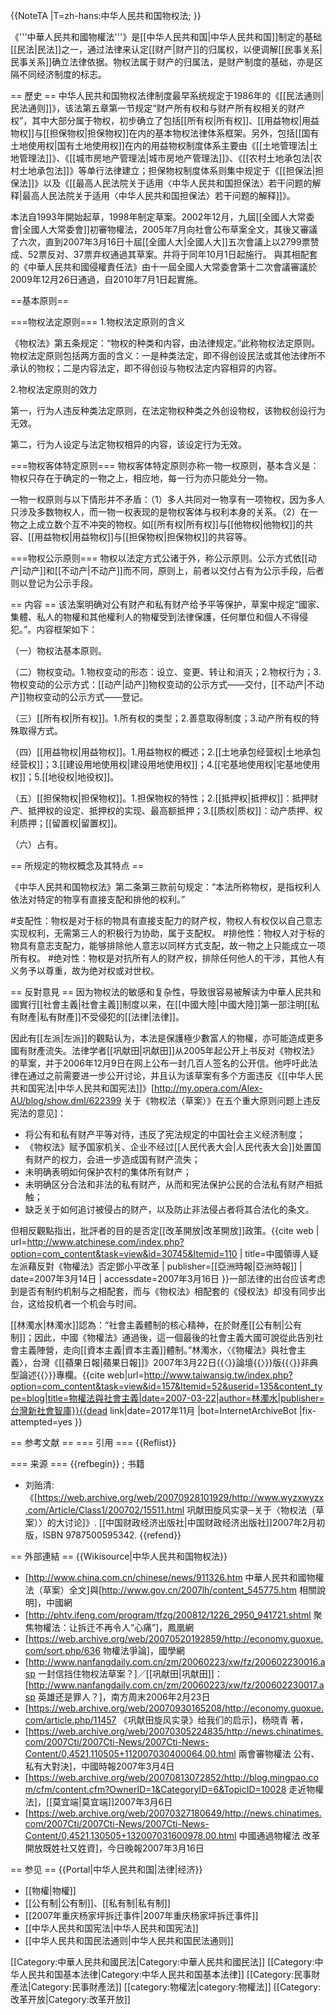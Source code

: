 {{NoteTA
|T=zh-hans:中华人民共和国物权法; 
}}

《'''中華人民共和國物權法'''》是[[中华人民共和国|中华人民共和国]]制定的基础[[民法|民法]]之一，通过法律来认定[[财产|财产]]的归属权，以便调解[[民事关系|民事关系]]确立法律依据。物权法属于财产的归属法，是财产制度的基础，亦是区隔不同经济制度的标志。

== 歷史 ==
中华人民共和国物权法律制度最早系统规定于1986年的《[[民法通则|民法通则]]》，该法第五章第一节规定“财产所有权和与财产所有权相关的财产权”，其中大部分属于物权，初步确立了包括[[所有权|所有权]]、[[用益物权|用益物权]]与[[担保物权|担保物权]]在内的基本物权法律体系框架。另外，包括[[国有土地使用权|国有土地使用权]]在内的用益物权制度体系主要由《[[土地管理法|土地管理法]]》、《[[城市房地产管理法|城市房地产管理法]]》、《[[农村土地承包法|农村土地承包法]]》等单行法律建立；担保物权制度体系则集中规定于《[[担保法|担保法]]》以及《[[最高人民法院关于适用〈中华人民共和国担保法〉若干问题的解释|最高人民法院关于适用〈中华人民共和国担保法〉若干问题的解释]]》。

本法自1993年開始起草，1998年制定草案。2002年12月，九屆[[全國人大常委會|全國人大常委會]]初審物權法，2005年7月向社會公布草案全文，其後又審議了六次，直到2007年3月16日十屆[[全國人大|全國人大]]五次會議上以2799票赞成、52票反对、37票弃权通過其草案。并将于同年10月1日起施行。 與其相配套的《中華人民共和國侵權責任法》由十一屆全國人大常委會第十二次會議審議於2009年12月26日通過，自2010年7月1日起實施。

==基本原则==

===物权法定原则===
1.物权法定原则的含义

《物权法》第五条规定：“物权的种类和内容，由法律规定。”此称物权法定原则。物权法定原则包括两方面的含义：一是种类法定，即不得创设民法或其他法律所不承认的物权；二是内容法定，即不得创设与物权法定内容相异的内容。

2.物权法定原则的效力

第一，行为人违反种类法定原则，在法定物权种类之外创设物权，该物权创设行为无效。

第二，行为人设定与法定物权相异的内容，该设定行为无效。

===物权客体特定原则===
物权客体特定原则亦称一物一权原则，基本含义是：物权只存在于确定的一物之上，相应地，每一行为亦只能处分一物。

一物一权原则与以下情形并不矛盾：（1）多人共同对一物享有一项物权，因为多人只涉及多数物权人，而一物一权表现的是物权客体与权利本身的关系。（2）在一物之上成立数个互不冲突的物权。如[[所有权|所有权]]与[[他物权|他物权]]的共容、[[用益物权|用益物权]]与[[担保物权|担保物权]]的共容等。

===物权公示原则===
物权以法定方式公诸于外，称公示原则。公示方式依[[动产|动产]]和[[不动产|不动产]]而不同，原则上，前者以交付占有为公示手段，后者则以登记为公示手段。

== 内容 ==
该法案明确对公有财产和私有财产给予平等保护，草案中规定“國家、集體、私人的物權和其他權利人的物權受到法律保護，任何單位和個人不得侵犯。”。内容框架如下：

（一）物权法基本原则。

（二）物权变动。1.物权变动的形态：设立、变更、转让和消灭；2.物权行为；3.物权变动的公示方式：[[动产|动产]]物权变动的公示方式——交付，[[不动产|不动产]]物权变动的公示方式——登记。

（三）[[所有权|所有权]]。1.所有权的类型；2.善意取得制度；3.动产所有权的特殊取得方式。

（四）[[用益物权|用益物权]]。1.用益物权的概述；2.[[土地承包经营权|土地承包经营权]]；3.[[建设用地使用权|建设用地使用权]]；4.[[宅基地使用权|宅基地使用权]]；5.[[地役权|地役权]]。

（五）[[担保物权|担保物权]]。1.担保物权的特性；2.[[抵押权|抵押权]]：抵押财产、抵押权的设定、抵押权的实现、最高额抵押；3.[[质权|质权]]：动产质押、权利质押；[[留置权|留置权]]。

（六）占有。

== 所规定的物权概念及其特点 ==

《中华人民共和国物权法》第二条第三款前句规定：“本法所称物权，是指权利人依法对特定的物享有直接支配和排他的权利。”

#支配性：物权是对于标的物具有直接支配力的财产权，物权人有权仅以自己意志实现权利，无需第三人的积极行为协助，属于支配权。
#排他性：物权人对于标的物具有意志支配力，能够排除他人意志以同样方式支配，故一物之上只能成立一项所有权。
#绝对性：物权是对抗所有人的财产权，排除任何他人的干涉，其他人有义务予以尊重，故为绝对权或对世权。

== 反對意見 ==
因为物权法的敏感和复杂性，导致很容易被解读为中華人民共和國實行[[社會主義|社會主義]]制度以来，在[[中國大陸|中國大陸]]第一部注明[[私有財產|私有財產]]不受侵犯的[[法律|法律]]。

因此有[[左派|左派]]的觀點认为，本法是保護極少數富人的物權，亦可能造成更多國有財產流失。法律学者[[巩献田|巩献田]]从2005年起公开上书反对《物权法》的草案，并于2006年12月9日在网上公布一封几百人签名的公开信。他呼吁此法律在通过之前需要进一步公开讨论，并且认为该草案有多个方面违反《[[中华人民共和国宪法|中华人民共和国宪法]]》<ref>[http://my.opera.com/Alex-AU/blog/show.dml/622399 关于《物权法（草案）》在五个重大原则问题上违反宪法的意见]</ref>：
* 将公有和私有财产平等对待，违反了宪法规定的中国社会主义经济制度；
* 《物权法》赋予国家机关、企业不经过[[人民代表大会|人民代表大会]]处置国有财产的权力，会进一步造成国有财产流失；
* 未明确表明如何保护农村的集体所有财产；
* 未明确区分合法和非法的私有财产，从而和宪法保护公民的合法私有财产相抵触；
* 缺乏关于如何追讨被侵占的财产，以及防止非法侵占者将其合法化的条文。

但相反觀點指出，批評者的目的是否定[[改革開放|改革開放]]政策。<ref>{{cite web 
| url=http://www.atchinese.com/index.php?option=com_content&task=view&id=30745&Itemid=110 
| title=中國領導人疑左派藉反對《物權法》否定鄧小平改革 
| publisher=[[亞洲時報|亞洲時報]] 
| date=2007年3月14日 
| accessdate=2007年3月16日
}}</ref>一部法律的出台应该考虑到是否有制约机制与之相配套，而与《物权法》相配套的《侵权法》却没有同步出台，这给投机者一个机会与时间。

[[林濁水|林濁水]]認為：“社會主義體制的核心精神，在於財產[[公有制|公有制]]；因此，中國《物權法》通過後，這一個最後的社會主義大國可說從此告別社會主義陣營，走向[[資本主義|資本主義]]體制。”<ref>林濁水，〈《物權法》與社會主義〉，台灣《[[蘋果日報|蘋果日報]]》2007年3月22日{{〈}}論壇{{〉}}版{{〈}}非典型論述{{〉}}專欄。</ref><ref>{{cite web|url=http://www.taiwansig.tw/index.php?option=com_content&task=view&id=157&Itemid=52&userid=135&content_type=blog|title=物權法與社會主義|date=2007-03-22|author=林濁水|publisher=台灣新社會智庫}}{{dead link|date=2017年11月 |bot=InternetArchiveBot |fix-attempted=yes }}</ref>

== 参考文献 ==
=== 引用 ===
{{Reflist}}

=== 来源 ===
{{refbegin}}
; 书籍
* 刘贻清:《[https://web.archive.org/web/20070928101929/http://www.wyzxwyzx.com/Article/Class1/200702/15511.html 巩献田旋风实录─关于〈物权法（草案）〉的大讨论]》. [[中国财政经济出版社|中国财政经济出版社]]2007年2月初版，ISBN 9787500595342.
{{refend}}

== 外部連結 ==
{{Wikisource|中华人民共和国物权法}}
* [http://www.china.com.cn/chinese/news/911326.htm 中華人民共和國物權法（草案）全文]與[http://www.gov.cn/2007lh/content_545775.htm 相關說明]，中國網
* [http://phtv.ifeng.com/program/tfzg/200812/1226_2950_941721.shtml 聚焦物權法：让拆迁不再令人“心痛”]，鳳凰網
* [https://web.archive.org/web/20070520192859/http://economy.guoxue.com/sort.php/636 物權法爭論]，國學網
* [http://www.nanfangdaily.com.cn/zm/20060223/xw/fz/200602230016.asp 一封信挡住物权法草案？]／[[巩献田|巩献田]]：[http://www.nanfangdaily.com.cn/zm/20060223/xw/fz/200602230017.asp 英雄还是罪人？]，南方周末2006年2月23日
* [https://web.archive.org/web/20070930165208/http://economy.guoxue.com/article.php/11457 《巩献田旋风实录》给我们的启示]，杨晓青 著，
* [https://web.archive.org/web/20070305224835/http://news.chinatimes.com/2007Cti/2007Cti-News/2007Cti-News-Content/0,4521,110505+112007030400064,00.html 兩會審物權法 公有、私有大對決]，中國時報2007年3月4日
* [https://web.archive.org/web/20070813072852/http://blog.mingpao.com/cfm/content.cfm?OwnerID=1&CategoryID=6&TopicID=10028 走近物權法]，[[莫宜端|莫宜端]]2007年3月6日
* [https://web.archive.org/web/20070327180649/http://news.chinatimes.com/2007Cti/2007Cti-News/2007Cti-News-Content/0,4521,130505+132007031600978,00.html 中國通過物權法 改革開放既姓社又姓資]，今日晚報2007年3月16日

== 参见 ==
{{Portal|中华人民共和国|法律|经济}}
* [[物權|物權]]
* [[公有制|公有制]]、[[私有制|私有制]]
* [[2007年重庆杨家坪拆迁事件|2007年重庆杨家坪拆迁事件]]
* [[中华人民共和国宪法|中华人民共和国宪法]]
* [[中华人民共和国民法通则|中华人民共和国民法通则]]

[[Category:中華人民共和國民法|Category:中華人民共和國民法]]
[[Category:中华人民共和国基本法律|Category:中华人民共和国基本法律]]
[[Category:民事財產法|Category:民事財產法]]
[[category:物權法|category:物權法]]
[[Category:改革开放|Category:改革开放]]